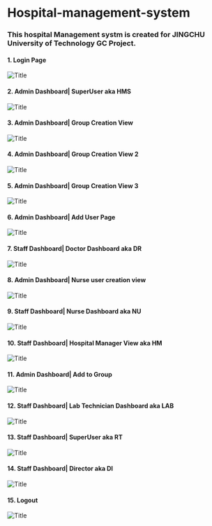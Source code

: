 # Hospital-management-system
### This hospital Management systm is created for JINGCHU University of Technology GC Project. 
#### 1. Login Page
![](images/1.png?raw=true "Title") 
#### 2. Admin Dashboard| SuperUser aka HMS
![](images/2.png?raw=true "Title") 
#### 3. Admin Dashboard| Group Creation View
![](images/3.png?raw=true "Title")
#### 4. Admin Dashboard| Group Creation View 2
![](images/4.png?raw=true "Title")
#### 5. Admin Dashboard| Group Creation View 3
![](images/5.png?raw=true "Title")
#### 6. Admin Dashboard| Add User Page
![](images/6.png?raw=true "Title")
#### 7. Staff Dashboard| Doctor Dashboard aka DR
![](images/7.png?raw=true "Title")
#### 8. Admin Dashboard| Nurse user creation view
![](images/8.png?raw=true "Title")
#### 9. Staff Dashboard| Nurse Dashboard aka NU
![](images/9.png?raw=true "Title")
#### 10. Staff Dashboard| Hospital Manager View aka HM
![](images/10.png?raw=true "Title")
#### 11. Admin Dashboard| Add to Group 
![](images/11.png?raw=true "Title")
#### 12. Staff Dashboard| Lab Technician Dashboard aka LAB
![](images/12.png?raw=true "Title")
#### 13. Staff Dashboard| SuperUser aka RT
![](images/13.png?raw=true "Title")
#### 14. Staff Dashboard| Director aka DI
![](images/14.png?raw=true "Title")
#### 15. Logout 
![](images/15.png?raw=true "Title")


